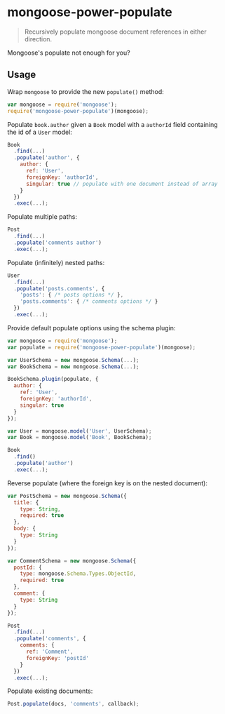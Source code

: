 # mongoose-power-populate

> Recursively populate mongoose document references in either direction.

Mongoose's populate not enough for you?

## Usage

Wrap `mongoose` to provide the new `populate()` method:

```javascript
var mongoose = require('mongoose');
require('mongoose-power-populate')(mongoose);
```

Populate `book.author` given a `Book` model with a `authorId` field containing
the id of a `User` model:

```javascript
Book
  .find(...)
  .populate('author', {
    author: {
      ref: 'User',
      foreignKey: 'authorId',
      singular: true // populate with one document instead of array
    }
  })
  .exec(...);
```

Populate multiple paths:

```javascript
Post
  .find(...)
  .populate('comments author')
  .exec(...);
```

Populate (infinitely) nested paths:

```javascript
User
  .find(...)
  .populate('posts.comments', {
    'posts': { /* posts options */ },
    'posts.comments': { /* comments options */ }
  })
  .exec(...);
```

Provide default populate options using the schema plugin:

```javascript
var mongoose = require('mongoose');
var populate = require('mongoose-power-populate')(mongoose);

var UserSchema = new mongoose.Schema(...);
var BookSchema = new mongoose.Schema(...);

BookSchema.plugin(populate, {
  author: {
    ref: 'User',
    foreignKey: 'authorId',
    singular: true
  }
});

var User = mongoose.model('User', UserSchema);
var Book = mongoose.model('Book', BookSchema);

Book
  .find()
  .populate('author')
  .exec(...);
```

Reverse populate (where the foreign key is on the nested document):

```javascript
var PostSchema = new mongoose.Schema({
  title: {
    type: String,
    required: true
  },
  body: {
    type: String
  }
});

var CommentSchema = new mongoose.Schema({
  postId: {
    type: mongoose.Schema.Types.ObjectId,
    required: true
  },
  comment: {
    type: String
  }
});

Post
  .find(...)
  .populate('comments', {
    comments: {
      ref: 'Comment',
      foreignKey: 'postId'
    }
  })
  .exec(...);
```

Populate existing documents:

```javascript
Post.populate(docs, 'comments', callback);
```
